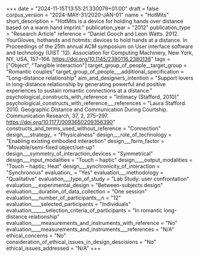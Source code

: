 +++
date = "2024-11-15T13:55:21.330079+01:00"
draft = false
corpus_version = "2024-MAY-31/2020-JAN-01"
name = "HotMits"
short_description = "HotMits is a device for holding hands over distance based on a warm hand imprint."
publication_year = "2012"
publication_type = "Research Article"
reference = "Daniel Gooch and Leon Watts. 2012. YourGloves, hothands and hotmits: devices to hold hands at a distance. In Proceedings of the 25th annual ACM symposium on User interface software and technology (UIST '12). Association for Computing Machinery, New York, NY, USA, 157–166. https://doi.org/10.1145/2380116.2380138"
tags = ["Object", "Tangible interaction"]
target_group_of_people__target_group = "Romantic couples"
target_group_of_people___additional_specification = "Long-distance relationship"
aim_and_designers_intention = "Support lovers in long-distance relationship by generating powerful and positive experiences to sustain romantic connections at a distance."
psychological_constructs_with_reference = "Intimacy (Stafford, 2010)"
psychological_constructs_with_reference___references = "Laura Stafford. 2010. Geographic Distance and Communication During Courtship. Communication Research, 37, 2, 275–297. https://doi.org/10.1177/0093650209356390"
constructs_and_terms_used_without_reference = "Connection"
design___strategy_ = "Physicalness"
design___role_of_technology = "Enabling existing embodied interaction"
design___form_factor = "Movable/semi-fixed object/set-up"
design___symmetry_of_interaction_devices = "Symmetrical"
design___input_modalities = "Touch – haptic"
design____output_modalities = "Touch – haptic; Heat"
design___synchronicity_of_interaction = "Synchronous"
evaluation_ = "Yes"
evaluation___methodology = "Qualitative"
evaluation___type_of_study = "Lab Study: user confrontation"
evaluation___experimental_design = "Between-subjects design"
evaluation___duration_of_data_collection = "One session"
evaluation___number_of_participants__n = "12"
evaluation____selected_participants = "Individuals"
evaluation______selection_criteria_of_participants = "In romantic long-distance relationship"
evaluation____measurements_and_instruments_with_reference = "No"
evaluation____measurements_and_instruments___references = "N/A"
ethical_concerns = "No"
consideration_of_ethical_issues_in_design_descisions = "No"
ethical_issues_addressed = "N/A"
+++
